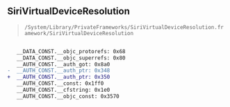 ## SiriVirtualDeviceResolution

> `/System/Library/PrivateFrameworks/SiriVirtualDeviceResolution.framework/SiriVirtualDeviceResolution`

```diff

   __DATA_CONST.__objc_protorefs: 0x68
   __DATA_CONST.__objc_superrefs: 0x80
   __AUTH_CONST.__auth_got: 0x8a0
-  __AUTH_CONST.__auth_ptr: 0x348
+  __AUTH_CONST.__auth_ptr: 0x350
   __AUTH_CONST.__const: 0x1ff0
   __AUTH_CONST.__cfstring: 0x1e0
   __AUTH_CONST.__objc_const: 0x3570

```
